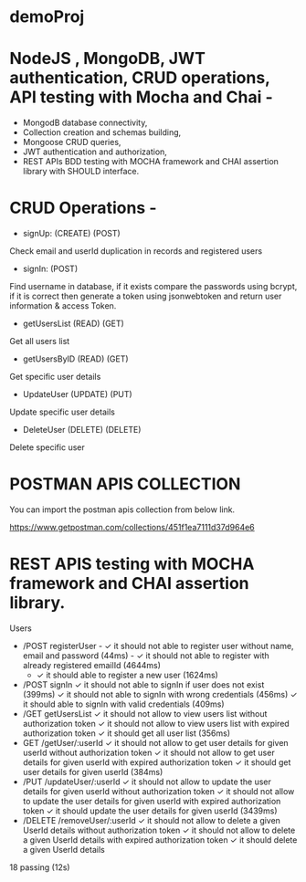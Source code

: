 # demoProj

# NodeJS , MongoDB, JWT authentication, CRUD operations, API testing with Mocha and Chai -

- MongodB database connectivity,
- Collection creation and schemas building,
- Mongoose CRUD queries,
- JWT authentication and authorization,
- REST APIs BDD testing with MOCHA framework and CHAI assertion library with SHOULD interface. 

# CRUD Operations -

- signUp: (CREATE) (POST)

Check email and userId duplication in records
and registered users
   
- signIn: (POST)

Find username in database, if it exists
compare the passwords using bcrypt, if it is correct
then generate a token using jsonwebtoken
and return user information & access Token.

- getUsersList (READ) (GET)

Get all users list

- getUsersByID (READ) (GET)

Get specific user details

- UpdateUser (UPDATE) (PUT)

Update specific user details

- DeleteUser (DELETE) (DELETE)

Delete specific user

# POSTMAN APIS COLLECTION

You can import the postman apis collection from below link.

https://www.getpostman.com/collections/451f1ea7111d37d964e6

# REST APIS testing with MOCHA framework and CHAI assertion library. 

Users
   -  /POST registerUser
     - ✓ it should not able to register user without name, email and password (44ms)
     - ✓ it should not able to register with already registered emailId (4644ms)
      - ✓ it should able to register a new user (1624ms)
  -   /POST signIn
      ✓ it should not able to signIn if user does not exist (399ms)
      ✓ it should not able to signIn with wrong credentials (456ms)
      ✓ it should able to signIn with valid credentials (409ms)
  -   /GET getUsersList
      ✓ it should not allow to view users list without authorization token
      ✓ it should not allow to view users list with expired authorization token
      ✓ it should get all user list (356ms)
  -   GET /getUser/:userId
      ✓ it should not allow to get user details for given userId without authorization token
      ✓ it should not allow to get user details for given userId with expired authorization token
      ✓ it should get user details for given userId (384ms)
   -  /PUT /updateUser/:userId
      ✓ it should not allow to update the user details for given userId without authorization token
      ✓ it should not allow to update the user details for given userId with expired authorization token
      ✓ it should update the user details for given userId (3439ms)
   -  /DELETE /removeUser/:userId
      ✓ it should not allow to delete a given UserId details without authorization token
      ✓ it should not allow to delete a given UserId details with expired authorization token
      ✓ it should delete a given UserId details
      
 18 passing (12s)



